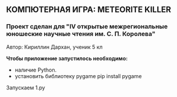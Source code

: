 ## **КОМПЮТЕРНАЯ ИГРА: METEORITE KILLER**

### Проект сделан для "IV открытые межрегиональные юношеские научные чтения им. С. П. Королева"

Автор: Кириллин Дархан, ученик 5 кл

**Чтобы приложение запустилось необходимо:**
- наличие Python. 
- установить библиотеку pygame 
	pip install pygame

Запускаем 1.py








